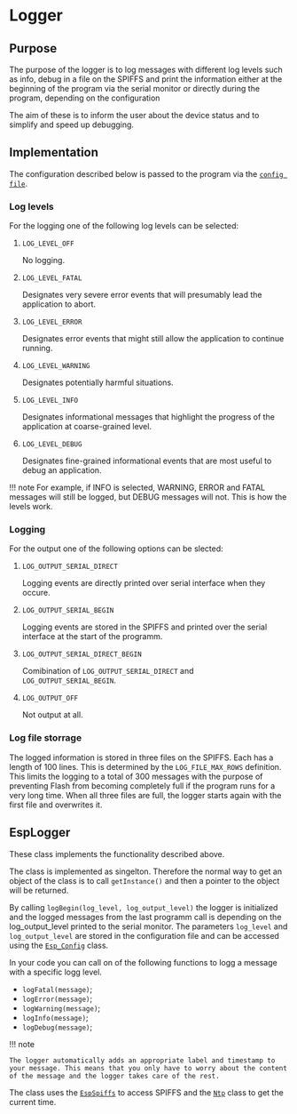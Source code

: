 # Logger

## Purpose

The purpose of the logger is to log messages with different log levels such as info, debug in a file on the SPIFFS and print the information either at the beginning of the program via the serial monitor or directly during the program, depending on the configuration

The aim of these is to inform the user about the device status and to simplify and speed up debugging.

## Implementation

The configuration described below is passed to the program via the [``config file``](esp_config.md).

### Log levels

For the logging one of the following log levels can be selected: 

1. ``LOG_LEVEL_OFF`` 

    No logging.

2. ``LOG_LEVEL_FATAL``

    Designates very severe error events that will presumably lead the application to abort.

3. ``LOG_LEVEL_ERROR``

    Designates error events that might still allow the application to continue running.

4. ``LOG_LEVEL_WARNING`` 

    Designates potentially harmful situations.

5. ``LOG_LEVEL_INFO``

    Designates informational messages that highlight the progress of the application at coarse-grained level.

6. ``LOG_LEVEL_DEBUG``

    Designates fine-grained informational events that are most useful to debug an application.

!!! note
    For example, if INFO is selected, WARNING, ERROR and FATAL messages will still be logged, but DEBUG messages will not. This is how the levels work.

### Logging

For the output one of the following options can be slected: 

1. ``LOG_OUTPUT_SERIAL_DIRECT``

    Logging events are directly printed over serial interface when they occure.

2. ``LOG_OUTPUT_SERIAL_BEGIN``  

    Logging events are stored in the SPIFFS and printed over the serial interface at the start of the programm.

3. ``LOG_OUTPUT_SERIAL_DIRECT_BEGIN``

    Comibination of ``LOG_OUTPUT_SERIAL_DIRECT`` and ``LOG_OUTPUT_SERIAL_BEGIN``.

4. ``LOG_OUTPUT_OFF``     

    Not output at all.

### Log file storrage

The logged information is stored in three files on the SPIFFS. Each has a length of 100 lines. This is determined by the ``LOG_FILE_MAX_ROWS`` definition. This limits the logging to a total of 300 messages with the purpose of preventing Flash from becoming completely full if the program runs for a very long time. When all three files are full, the logger starts again with the first file and overwrites it.

## EspLogger

These class implements the functionality described above.

The class is implemented as singelton. Therefore the normal way to get an object of the class is to call ``getInstance()`` and then a pointer to the object will be returned.

By calling ``logBegin(log_level, log_output_level)`` the logger is initialized and the logged messages from the last programm call is depending on the log_output_level printed to the serial monitor. The parameters ``log_level`` and ``log_output_level`` are stored in the configuration file and can be accessed using the [``Esp_Config``](esp_config.md) class.

In your code you can call on of the following functions to logg a message with a specific logg level.

- ``logFatal(message)``;
- ``logError(message)``;
- ``logWarning(message)``;
- ``logInfo(message)``;
- ``logDebug(message)``;

!!! note

    The logger automatically adds an appropriate label and timestamp to your message. This means that you only have to worry about the content of the message and the logger takes care of the rest.

The class uses the [``EspSpiffs``](esp_spiffs.md) to access SPIFFS and the [``Ntp``](esp_ntp.md) class to get the current time.
